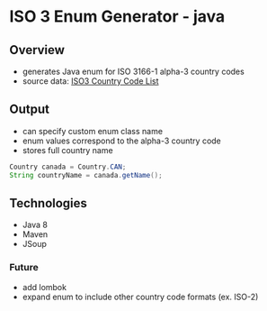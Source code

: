 # ISO 3 Enum Generator - java

## Overview
* generates Java enum for ISO 3166-1 alpha-3 country codes
* source data: [ISO3 Country Code List](https://en.wikipedia.org/wiki/ISO_3166-1_alpha-3)

## Output
* can specify custom enum class name
* enum values correspond to the alpha-3 country code
* stores full country name

```java
Country canada = Country.CAN;
String countryName = canada.getName();
```

## Technologies
* Java 8
* Maven
* JSoup

### Future
* add lombok
* expand enum to include other country code formats (ex. ISO-2)



